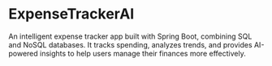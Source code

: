 # ExpenseTrackerAI
An intelligent expense tracker app built with Spring Boot, combining SQL and NoSQL databases. It tracks spending, analyzes trends, and provides AI-powered insights to help users manage their finances more effectively.

